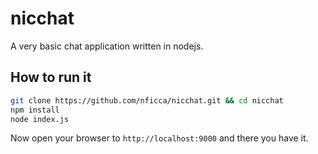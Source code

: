# nicchat
A very basic chat application written in nodejs.

## How to run it
```bash
git clone https://github.com/nficca/nicchat.git && cd nicchat
npm install
node index.js
```
Now open your browser to `http://localhost:9000` and there you have it.
